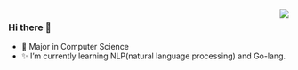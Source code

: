 <img align="right" src="https://github-readme-stats.vercel.app/api?username=ringotc&show_icons=true&icon_color=805AD5&text_color=718096&bg_color=ffffff&hide_title=true" />

### Hi there 👋
- 🎈 Major in Computer Science
- ✨ I’m currently learning NLP(natural language processing) and Go-lang.
<!--
**RingoTC/RingoTC** is a ✨ _special_ ✨ repository because its `README.md` (this file) appears on your GitHub profile.

Here are some ideas to get you started:

- 🔭 I’m currently working on ...
- 🌱 I’m currently learning ...
- 👯 I’m looking to collaborate on ...
- 🤔 I’m looking for help with ...
- 💬 Ask me about ...
- 📫 How to reach me: ...
- 😄 Pronouns: ...
- ⚡ Fun fact: ...
-->

